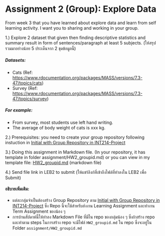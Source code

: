 # Assignment 2 (Group): Explore Data
From week 3 that you have learned about explore data and learn from self learning activity. I want you to sharing and working in your group.

1.) Explore 2 dataset that given then finding descriptive statistics and summary result in form of sentences/paragraph at least 5 subjects. (ให้สรุปรวมมาอย่างน้อย 5 ประเด็นจาก 2 ชุดข้อมูลนี้)
##### Datasets:
- Cats (Ref: https://www.rdocumentation.org/packages/MASS/versions/7.3-47/topics/cats)
- Survey (Ref: https://www.rdocumentation.org/packages/MASS/versions/7.3-47/topics/survey)

##### For example:
- From survey, most students use left hand writing.
- The average of body weight of cats is xxx kg.

2.) Prerequisites: you need to create your group repository following instuction in [Initial with Group Repository in INT214-Project](https://github.com/sit-2021-int214/int214-project)

3.) Doing this assignment in Markdown file. (In your repository, it has template in folder assignment/HW2_groupid.md) or you can view in my template file: [HW2_groupid.md](https://github.com/sit-2021-int214/int214-template/blob/main/assignment/HW2_groupid.md) (markdown file)

4.) Send file link in LEB2 to submit (ให้แชร์ลิงก์ที่เข้าถึงไฟล์ที่ทำลงใน LEB2 เพื่อ Submit)

#### อธิบายเพิ่มเติม:
- แต่ละกลุ่มจำเป็นต้องสร้าง Group Repository ตาม [Initial with Group Repository in INT214-Project](https://github.com/sit-2021-int214/int214-project) ซึ่ง Repo นี้จะใช้สำหรับส่งงาน Learning Assignment และทำงาน Term Assignment ของน้อง ๆ
- การบ้านสัปดาห์นี้ให้ทำลง Markdown File ที่มีใน repo ของกลุ่มน้อง ๆ ซึ่งถ้าสร้าง repo และทำตาม steps ในการสร้าง repo จะมีไฟล์  `HW2_groupid.md` ใน repo ซึ่งจะอยู่ใน Folder `assignment/HW2_groupid.md`